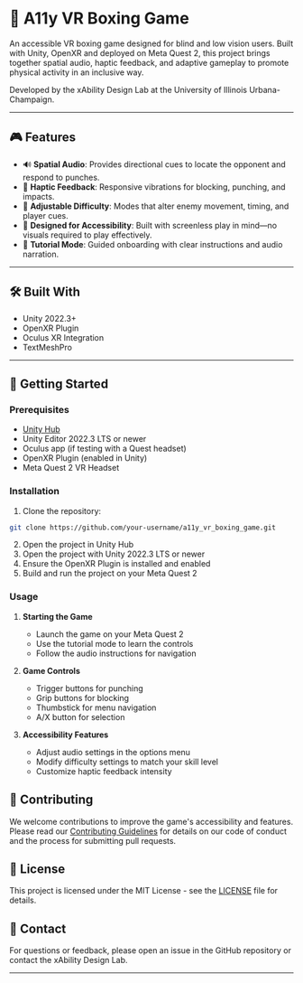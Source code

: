 # 🥊 A11y VR Boxing Game

An accessible VR boxing game designed for blind and low vision users. Built with Unity, OpenXR and deployed on Meta Quest 2, this project brings together spatial audio, haptic feedback, and adaptive gameplay to promote physical activity in an inclusive way.

Developed by the xAbility Design Lab at the University of Illinois Urbana-Champaign.

---

## 🎮 Features

- 🔊 **Spatial Audio**: Provides directional cues to locate the opponent and respond to punches.
- 🤝 **Haptic Feedback**: Responsive vibrations for blocking, punching, and impacts.
- 🧩 **Adjustable Difficulty**: Modes that alter enemy movement, timing, and player cues.
- 🦯 **Designed for Accessibility**: Built with screenless play in mind—no visuals required to play effectively.
- 🧠 **Tutorial Mode**: Guided onboarding with clear instructions and audio narration.

---

## 🛠️ Built With

- Unity 2022.3+
- OpenXR Plugin
- Oculus XR Integration
- TextMeshPro

---

## 🚀 Getting Started

### Prerequisites

- [Unity Hub](https://unity.com/download)
- Unity Editor 2022.3 LTS or newer
- Oculus app (if testing with a Quest headset)
- OpenXR Plugin (enabled in Unity)
- Meta Quest 2 VR Headset

### Installation

1. Clone the repository:
   
```bash
git clone https://github.com/your-username/a11y_vr_boxing_game.git
```

2. Open the project in Unity Hub
3. Open the project with Unity 2022.3 LTS or newer
4. Ensure the OpenXR Plugin is installed and enabled
5. Build and run the project on your Meta Quest 2

### Usage

1. **Starting the Game**
   - Launch the game on your Meta Quest 2
   - Use the tutorial mode to learn the controls
   - Follow the audio instructions for navigation

2. **Game Controls**
   - Trigger buttons for punching
   - Grip buttons for blocking
   - Thumbstick for menu navigation
   - A/X button for selection

3. **Accessibility Features**
   - Adjust audio settings in the options menu
   - Modify difficulty settings to match your skill level
   - Customize haptic feedback intensity

## 📝 Contributing

We welcome contributions to improve the game's accessibility and features. Please read our [Contributing Guidelines](CONTRIBUTING.md) for details on our code of conduct and the process for submitting pull requests.

## 📄 License

This project is licensed under the MIT License - see the [LICENSE](LICENSE) file for details.

## 📧 Contact

For questions or feedback, please open an issue in the GitHub repository or contact the xAbility Design Lab.

---

